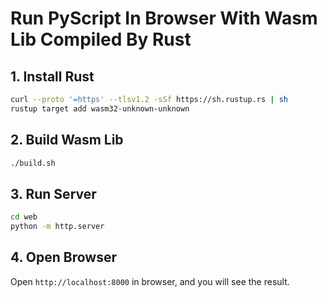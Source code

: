 # Run PyScript In Browser With Wasm Lib Compiled By Rust

## 1. Install Rust

```bash
curl --proto '=https' --tlsv1.2 -sSf https://sh.rustup.rs | sh
rustup target add wasm32-unknown-unknown
```

## 2. Build Wasm Lib

```bash
./build.sh
```

## 3. Run Server

```bash
cd web
python -m http.server
```

## 4. Open Browser

Open `http://localhost:8000` in browser, and you will see the result.
